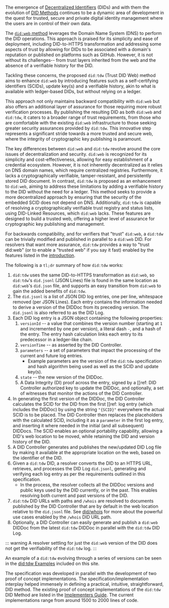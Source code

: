 The emergence of [Decentralized Identifiers](https://www.w3.org/TR/did-core/)
(DIDs) and with them the evolution of [DID
Methods](https://decentralized-id.com/web-standards/w3c/decentralized-identifier/did-methods/)
continues to be a dynamic area of development in the quest for trusted, secure
and private digital identity management where the users are in control of their
own data.

The [`did:web` method](https://w3c-ccg.github.io/did-method-web/) leverages the
Domain Name System (DNS) to perform the DID operations. This approach is praised
for its simplicity and ease of deployment, including DID-to-HTTPS transformation
and addressing some aspects of trust by allowing for DIDs to be associated with
a domain's reputation or published on platforms such as GitHub. However, it is
not without its challenges-- from trust layers inherited from the web and the
absence of a verifiable history for the DID.

Tackling these concerns, the proposed `did:tdw` (Trust DID Web)
method aims to enhance `did:web` by introducing features such
as a self-certifying identifiers (SCIDs), update key(s)
and a verifiable history, akin to what is available with ledger-based DIDs,
but without relying on a ledger.

This approach not only maintains backward compatibility with `did:web` but also offers an
additional layer of assurance for those requiring more robust verification
processes. By publishing the resulting DID as both `did:web` and `did:tdw`, it
caters to a broader range of trust requirements, from those who are comfortable
with the existing `did:web` infrastructure to those seeking greater security
assurances provided by `did:tdw`. This innovative step represents a significant
stride towards a more trusted and secure web, where the integrity of
cryptographic key publishing is paramount.

The key differences between `did:web` and `did:tdw` revolve around the core
issues of decentralization and security. `did:web` is recognized for its
simplicity and cost-effectiveness, allowing for easy establishment of a
credential ecosystem. However, it is not inherently decentralized as it relies
on DNS domain names, which require centralized registries. Furthermore, it lacks a
cryptographically verifiable, tamper-resistant, and persistently stored DID
document. In contrast, `did:tdw` is proposed as an enhancement
to `did:web`, aiming to address these limitations by adding a verifiable history
to the DID without the need for a ledger. This method seeks to provide a more
decentralized approach by ensuring that the security of the embedded
SCID does not depend on DNS. Additionally, `did:tdw` is
capable of resolving a cryptographically verifiable trust registry and status
lists, using DID-Linked Resources, which `did:web` lacks. These features are
designed to build a trusted web, offering a higher level of assurance for
cryptographic key publishing and management.

For backwards compatibility, and for verifiers that "trust" `did:web`, a
`did:tdw` can be trivially modified and published in parallel to a `did:web`
DID. For resolvers that want more assurance, `did:tdw` provides a way to "trust
did:web" (or to enable a "trusted web" if you say it fast) enabled by the
features listed in the [introduction](./README.md).

The following is a `tl;dr` summary of how `did:tdw` works:

1. `did:tdw` uses the same DID-to-HTTPS transformation as `did:web`, so
   `did:tdw`'s  `did.jsonl` (JSON Lines) file is found in the same
   location as `did:web`'s `did.json` file, and supports an easy transition
   from `did:web` to gain the added benefits of `did:tdw`.
2. The `did.jsonl` is a list of JSON DID log entries, one per line,
   whitespace removed (per JSON Lines). Each entry contains the
   information needed to derive a version of the DIDDoc from its preceding
   version. The `did.jsonl` is also referred to as the DID Log.
3. Each DID log entry is a JSON object containing the following properties:
    1. `versionId` -- a value that combines the version number
       (starting at `1` and incremented by one per version), a literal dash
       `-`, and a hash of the entry. The entry hash calculation links each entry
       to its predecessor in a ledger-like chain.
    2. `versionTime` -- as asserted by the DID Controller.
    3. `parameters` -- a set of parameters that impact the processing of the current and
      future log entries.
        - Example parameters are the version of the `did:tdw` specification and
        hash algorithm being used as well as the SCID and update key(s).
    4. `state` -- the new version of the DIDDoc.
    5. A Data Integrity (DI) proof across the entry, signed by a [[ref:
      DID Controller authorized key to update the DIDDoc, and optionally,
      a set of witnesses that monitor the actions of the DID Controller.
4. In generating the first version of the DIDDoc, the DID
  Controller calculates the SCID for the DID from the first [[ref:
  log entry (which includes the DIDDoc) by using the string
  `"{SCID}"` everywhere the actual SCID is to be placed. The DID
  Controller then replaces the placeholders with the calculated SCID,
  including it as a `parameter` in the first log entry, and inserting
  it where needed in the initial (and all subsequent) DIDDocs. The SCID
  enables an optional portability capability, allowing a DID's web
  location to be moved, while retaining the DID and version history of the DID.
1. A DID Controller generates and publishes the new/updated DID Log file by making it
  available at the appropriate location on the web, based on the identifier of the
  DID.
1. Given a `did:tdw` DID, a resolver converts the DID to an HTTPS URL,
  retrieves, and processes the DID Log `did.jsonl`, generating and verifying
  each log entry as per the requirements outlined in this specification.
    - In the process, the resolver collects all the DIDDoc versions and public
      keys used by the DID currently, or in the past. This enables
      resolving both current and past versions of the DID.
1. `did:tdw` DID URLs with paths and `/whois` are resolved to documents
  published by the DID Controller that are by default in the web location relative to the
  `did.jsonl` file. See [did/whois](./whois.md) for more about the
   powerful use cases enabled by the `/whois` DID URL path.
1. Optionally, a DID Controller can easily generate and publish a `did:web` DIDDoc
  from the latest `did:tdw` DIDDoc in parallel with the `did:tdw` DID Log.

  ::: warning
    A resolver settling for just the `did:web` version of the DID does not get the
    verifiability of the `did:tdw` log.
  :::

An example of a `did:tdw` evolving through a series of versions can be seen in
the [did:tdw Examples](./example.md) included on this site.

The specification was developed in parallel with the development of two
proof of concept implementations. The specification/implementation interplay
helped immensely in defining a practical, intuitive, straightforward, DID
method. The existing proof of concept implementations of the `did:tdw` DID
Method are listed in the [Implementers Guide](./implementers_guide.md). The current
implementations range from around 1500 to 2000 lines of code.
